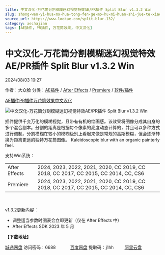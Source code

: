 ```yaml
---
title: 中文汉化-万花筒分割模糊迷幻视觉特效AE/PR插件 Split Blur v1.3.2 Win
slug: zhong-wen-yi-hua-mo-hua-tong-fen-ge-mo-hu-mi-huan-shi-jue-te-xiao-ae-prcha-jian-split-blur-v1-3-2-win
source_url: https://www.lookae.com/split-blur-132/
category: aechajian
tags: [AE插件, PR插件, 万花筒效果, 中文汉化]
---
```

# 中文汉化-万花筒分割模糊迷幻视觉特效AE/PR插件 Split Blur v1.3.2 Win

2024/08/03 10:27

作者：大众脸
分类：[AE插件](https://www.lookae.com/after-effects/aechajian/) / [After Effects](https://www.lookae.com/after-effects/) / [Premiere](https://www.lookae.com/qitarjcj/premierezy/) / [软件/插件](https://www.lookae.com/qitarjcj/)

[AE插件](https://www.lookae.com/tag/ae%e6%8f%92%e4%bb%b6/)[PR插件](https://www.lookae.com/tag/pr%e6%8f%92%e4%bb%b6/)[万花筒效果](https://www.lookae.com/tag/%e4%b8%87%e8%8a%b1%e7%ad%92%e6%95%88%e6%9e%9c/)[中文汉化](https://www.lookae.com/tag/%e4%b8%ad%e6%96%87%e6%b1%89%e5%8c%96/)

![中文汉化-万花筒分割模糊迷幻视觉特效AE/PR插件 Split Blur v1.3.2 Win](https://www.lookae.com/wp-content/uploads/2021/03/Split-Blur.jpg "中文汉化-万花筒分割模糊迷幻视觉特效AE/PR插件 Split Blur v1.3.2 Win-LookAE.com")

插件提供千变万化的模糊视觉，且带有有机的绘画感。该效果将图像分成其自身的多个混合副本。分割的距离是根据每个像素的亮度动态计算的，并且可以多种方式进行调制。分割模糊在较小的模糊级别上看起来像是常规的高斯模糊，但会逐渐转换为距离更远的独特万花筒图像。 Kaleidoscopic blur with an organic painterly feel.

支持Win系统：

|  |  |
| --- | --- |
| After Effects | 2024, 2023, 2022, 2021, 2020, CC 2019, CC 2018, CC 2017, CC 2015, CC 2014, CC, CS6 |
| Premiere | 2024, 2023, 2022, 2021, 2020, CC 2019, CC 2018, CC 2017, CC 2015, CC 2014, CC, CS6 |

﻿

v1.3.2更新内容：

* 调整适当参数时图表会立即更新（仅在 After Effects 中）
* After Effects SDK 2023 年 5 月

**【下载地址】**

[城通网盘](https://url70.ctfile.com/f/2827370-1339355174-2a3770?p=4431) 访问密码：6688            [百度网盘](https://pan.baidu.com/s/1tk_mKIWchgfNowrOR_KSfg?pwd=j1hh) 提取码：j1hh         [阿里云盘](https://www.alipan.com/s/82GXtDRoFAd)
